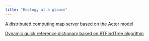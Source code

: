 ```yaml
---
title: "Ecology at a glance"
---
```


[A distributed computing map server based on the Actor model](https://github.com/zmaplab/zserver)

[Dynamic quick reference dictionary based on BTFindTree algorithm](https://github.com/night-moon-studio/DynamicDictionary)